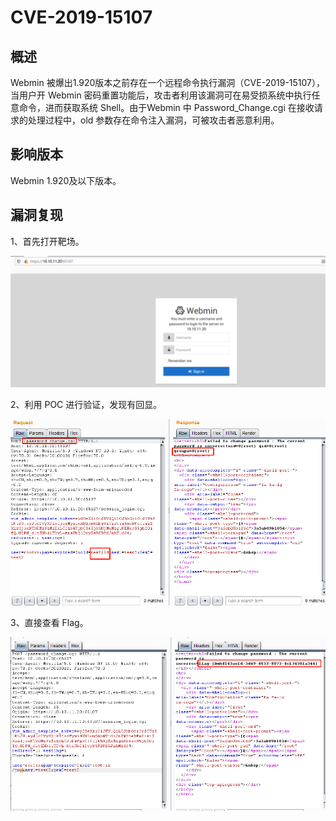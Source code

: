 # CVE-2019-15107

## 概述

Webmin 被爆出1.920版本之前存在一个远程命令执行漏洞（CVE-2019-15107），当用户开 Webmin 密码重置功能后，攻击者利用该漏洞可在易受损系统中执行任意命令，进而获取系统 Shell。由于Webmin 中 Password_Change.cgi 在接收请求的处理过程中，old 参数存在命令注入漏洞，可被攻击者恶意利用。

## 影响版本

Webmin 1.920及以下版本。

## 漏洞复现

1、首先打开靶场。

![1](./1.png)

2、利用 POC 进行验证，发现有回显。

![2](./2.png)

3、直接查看 Flag。

![3](./3.png)

